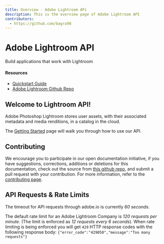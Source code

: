 ```yaml
---
title: Overview - Adobe Lightroom APi
description: This is the overview page of Adobe Lightroom API
contributors:
  - https://github.com/bagra98 
---
```


<Hero slots="heading, text"/> 

# Adobe Lightroom API

Build applications that work with Lightroom

<Resources slots="heading, links"/>

#### Resources

* [Quickstart Guide](https://www.adobe.io/apis/experiencecloud/Lightroom/docs.html)
* [Adobe Lightroom Github Repo](https://github.com/bagra98/lightroom-public-apis)

## Welcome to Lightroom API!

Adobe Photoshop Lightroom stores user assets, with their associated metadata and media renditions, in a catalog in the cloud.

The [Getting Started](getting-started/) page will walk you through how to use our API.

## Contributing 

We encourage you to participate in our open documentation initiative, if you have suggestions, corrections, additions 
or deletions for this documentation, check out the source from [this github repo](https://github.com/adobe/gatsby-theme-spectrum-example), and submit a pull 
request with your contribution. For more information, refer to the [contributing page](support/contribute/).

## API Requests & Rate Limits

The timeout for API requests through adobe.io is currently *60 seconds*.

The default rate limit for an Adobe Lightroom Company is *120 requests per minute*. (The limit is enforced as *12 requests every 6 seconds*).
When rate limiting is being enforced you will get `429` HTTP response codes with the following response body: `{"error_code":"429050","message":"Too many requests"}`    
